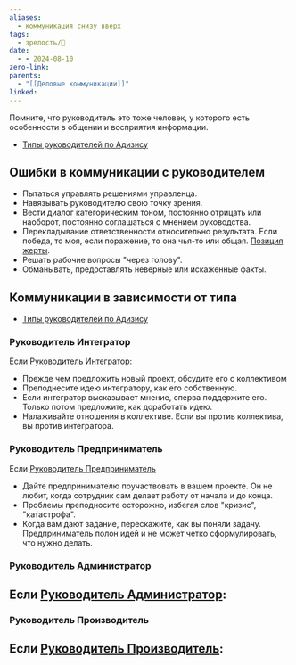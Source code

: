 ```yaml
---
aliases:
  - коммуникация снизу вверх
tags:
  - зрелость/🌱
date:
  - - 2024-08-10
zero-link: 
parents:
  - "[[Деловые коммуникации]]"
linked:
---
```

Помните, что руководитель это тоже человек, у которого есть особенности в общении и восприятия информации.

- [Типы руководителей по Адизису](Типы%20руководителей%20по%20Адизису.md)
## Ошибки в коммуникации с руководителем
- Пытаться управлять решениями управленца.
- Навязывать руководителю свою точку зрения.
- Вести диалог категорическим тоном, постоянно отрицать или наоборот, постоянно соглашаться с мнением руководства.
- Перекладывание ответственности относительно результата. Если победа, то моя, если поражение, то она чья-то или общая. [Позиция жерты](Позиция%20жерты.md).
- Решать рабочие вопросы "через голову".
- Обманывать, предоставлять неверные или искаженные факты.

## Коммуникации в зависимости от типа
- [Типы руководителей по Адизису](Типы%20руководителей%20по%20Адизису.md)

### Руководитель Интегратор
Если [Руководитель Интегратор](Руководитель%20Интегратор.md):
- Прежде чем предложить новый проект, обсудите его с коллективом
- Преподнесите идею интегратору, как его собственную.
- Если интегратор высказывает мнение, сперва поддержите его. Только потом предложите, как доработать идею.
- Налаживайте отношения в коллективе. Если вы против коллектива, вы против интегратора.
### Руководитель Предприниматель
Если [Руководитель Предприниматель](Руководитель%20Предприниматель.md)
- Дайте предпринимателю поучаствовать в вашем проекте. Он не любит, когда сотрудник сам делает работу от начала и до конца.
- Проблемы преподносите осторожно, избегая слов "кризис", "катастрофа".
- Когда вам дают задание, перескажите, как вы поняли задачу. Предприниматель полон идей и не может четко сформулировать, что нужно делать.

### Руководитель Администратор
Если [Руководитель Администратор](Руководитель%20Администратор.md):
- 
### Руководитель Производитель
Если [Руководитель Производитель](Руководитель%20Производитель.md):
- 